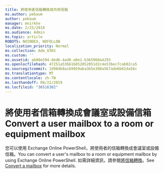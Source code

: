 ```yaml
---
title: 將使用者信箱轉換成共用信箱
ms.author: pebaum
author: pebaum
manager: mnirkhe
ms.date: 2/25/2018
ms.audience: Admin
ms.topic: article
ROBOTS: NOINDEX, NOFOLLOW
localization_priority: Normal
ms.collection: Adm_O365
ms.custom: ''
ms.assetid: ab08e594-ded6-4ad8-a0e1-b365960a4293
ms.openlocfilehash: 47251a53661b852052051d2c4e53bec7cab02ca5
ms.sourcegitcommit: 1d98db8acb9959aba3b5e308a567ade6b62da56c
ms.translationtype: MT
ms.contentlocale: zh-TW
ms.lasthandoff: 08/22/2019
ms.locfileid: "36516302"
---
```

# <a name="convert-a-user-mailbox-to-a-room-or-equipment-mailbox"></a><span data-ttu-id="8655c-102">將使用者信箱轉換成會議室或設備信箱</span><span class="sxs-lookup"><span data-stu-id="8655c-102">Convert a user mailbox to a room or equipment mailbox</span></span>

<span data-ttu-id="8655c-103">您可以使用 Exchange Online PowerShell，將使用者的信箱轉換成會議室或設備信箱。</span><span class="sxs-lookup"><span data-stu-id="8655c-103">You can convert a user's mailbox to a room or equipment mailbox by using Exchange Online PowerShell.</span></span> <span data-ttu-id="8655c-104">如需詳細資訊，請參閱[將信箱轉換](https://go.microsoft.com/fwlink/p/?LinkId=832875)。</span><span class="sxs-lookup"><span data-stu-id="8655c-104">See [Convert a mailbox](https://go.microsoft.com/fwlink/p/?LinkId=832875) for more details.</span></span> 
  

